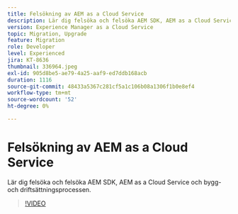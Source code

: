 ```yaml
---
title: Felsökning av AEM as a Cloud Service
description: Lär dig felsöka och felsöka AEM SDK, AEM as a Cloud Service och bygg- och driftsättningsprocessen.
version: Experience Manager as a Cloud Service
topic: Migration, Upgrade
feature: Migration
role: Developer
level: Experienced
jira: KT-8636
thumbnail: 336964.jpeg
exl-id: 905d8be5-ae79-4a25-aaf9-ed7ddb168acb
duration: 1116
source-git-commit: 48433a5367c281cf5a1c106b08a1306f1b0e8ef4
workflow-type: tm+mt
source-wordcount: '52'
ht-degree: 0%

---
```


# Felsökning av AEM as a Cloud Service

Lär dig felsöka och felsöka AEM SDK, AEM as a Cloud Service och bygg- och driftsättningsprocessen.

>[!VIDEO](https://video.tv.adobe.com/v/3454663?quality=12&learn=on&captions=swe)
